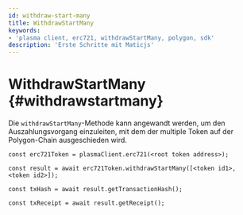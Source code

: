 ```yaml
---
id: withdraw-start-many
title: WithdrawStartMany
keywords:
- 'plasma client, erc721, withdrawStartMany, polygon, sdk'
description: 'Erste Schritte mit Maticjs'
---
```


# WithdrawStartMany {#withdrawstartmany}

Die `withdrawStartMany`-Methode kann angewandt werden, um den Auszahlungsvorgang einzuleiten, mit dem der multiple Token auf der Polygon-Chain ausgeschieden wird.

```
const erc721Token = plasmaClient.erc721(<root token address>);

const result = await erc721Token.withdrawStartMany([<token id1>, <token id2>]);

const txHash = await result.getTransactionHash();

const txReceipt = await result.getReceipt();

```
